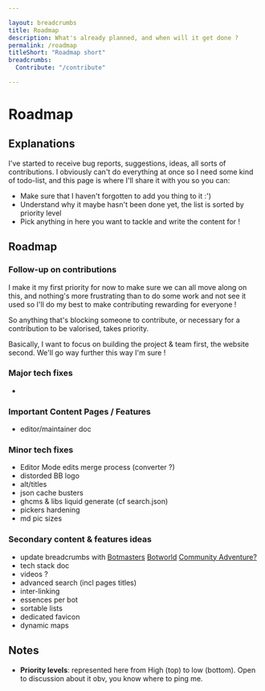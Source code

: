 ```yaml
---

layout: breadcrumbs
title: Roadmap
description: What's already planned, and when will it get done ?
permalink: /roadmap
titleShort: "Roadmap short" 
breadcrumbs:
  Contribute: "/contribute"

---
```


# Roadmap

## Explanations
I've started to receive bug reports, suggestions, ideas, all sorts of contributions. I obviously can't do everything at once so I need some kind of todo-list, and this page is where I'll share it with you so you can:

- Make sure that I haven't forgotten to add you thing to it :')
- Understand why it maybe hasn't been done yet, the list is sorted by priority level
- Pick anything in here you want to tackle and write the content for !


## Roadmap

### Follow-up on contributions

I make it my first priority for now to make sure we can all move along on this, and nothing's more frustrating than to do some work and not see it used so I'll do my best to make contributing rewarding for everyone !

So anything that's blocking someone to contribute, or necessary for a contribution to be valorised, takes priority.

Basically, I want to focus on building the project & team first, the website second. We'll go way further this way I'm sure !

### Major tech fixes

- 

### Important Content Pages / Features

- editor/maintainer doc


### Minor tech fixes

- Editor Mode edits merge process (converter ?)
- distorded BB logo
- alt/titles
- json cache busters
- ghcms & libs liquid generate (cf search.json)
- pickers hardening
- md pic sizes

### Secondary content & features ideas

- update breadcrumbs with [Botmasters](/#botmasters) [Botworld](/#botworld) [Community Adventure?](/#wiki)
- tech stack doc
- videos ? 
- advanced search (incl pages titles)
- inter-linking
- essences per bot 
- sortable lists
- dedicated favicon
- dynamic maps

## Notes

- **Priority levels**: represented here from High (top) to low (bottom). Open to discussion about it obv, you know where to ping me.
